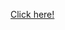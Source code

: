 <a href="https://appbrewery.com/courses/legacy-complete-web-development-course/lectures/46570448">Click here!</a>
